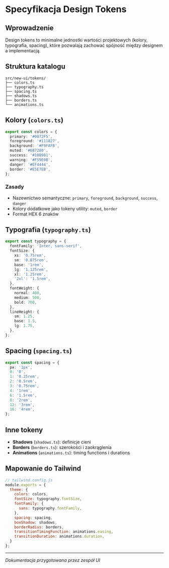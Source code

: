 # Specyfikacja Design Tokens

## Wprowadzenie
Design tokens to minimalne jednostki wartości projektowych (kolory, typografia, spacing), które pozwalają zachować spójność między designem a implementacją.

## Struktura katalogu
```
src/new-ui/tokens/
├── colors.ts
├── typography.ts
├── spacing.ts
├── shadows.ts
├── borders.ts
└── animations.ts
```

## Kolory (`colors.ts`)
```ts
export const colors = {
  primary: '#0072F5',
  foreground: '#111827',
  background: '#F9FAFB',
  muted: '#6B7280',
  success: '#10B981',
  warning: '#F59E0B',
  danger: '#EF4444',
  border: '#E5E7EB',
};
```

### Zasady
- Nazewnictwo semantyczne: `primary`, `foreground`, `background`, `success`, `danger`
- Kolory dodatkowe jako tokeny utility: `muted`, `border`
- Format HEX 6 znaków

## Typografia (`typography.ts`)
```ts
export const typography = {
  fontFamily: 'Inter, sans-serif',
  fontSize: {
    xs: '0.75rem',
    sm: '0.875rem',
    base: '1rem',
    lg: '1.125rem',
    xl: '1.25rem',
    '2xl': '1.5rem',
  },
  fontWeight: {
    normal: 400,
    medium: 500,
    bold: 700,
  },
  lineHeight: {
    sm: 1.25,
    base: 1.5,
    lg: 1.75,
  },
};
```

## Spacing (`spacing.ts`)
```ts
export const spacing = {
  px: '1px',
  0: '0',
  1: '0.25rem',
  2: '0.5rem',
  3: '0.75rem',
  4: '1rem',
  6: '1.5rem',
  8: '2rem',
  12: '3rem',
  16: '4rem',
};
```

## Inne tokeny
- **Shadows** (`shadows.ts`): definicje cieni
- **Borders** (`borders.ts`): szerokości i zaokrąglenia
- **Animations** (`animations.ts`): timing functions i durations

## Mapowanie do Tailwind
```js
// tailwind.config.js
module.exports = {
  theme: {
    colors: colors,
    fontSize: typography.fontSize,
    fontFamily: {
      sans: typography.fontFamily,
    },
    spacing: spacing,
    boxShadow: shadows,
    borderRadius: borders,
    transitionTimingFunction: animations.easing,
    transitionDuration: animations.duration,
  }
};
```

---
*Dokumentacja przygotowana przez zespół UI*
